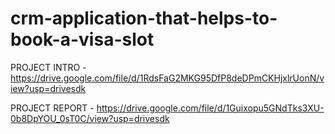 # crm-application-that-helps-to-book-a-visa-slot

PROJECT INTRO - https://drive.google.com/file/d/1RdsFaG2MKG95DfP8deDPmCKHjxlrUonN/view?usp=drivesdk

PROJECT REPORT - https://drive.google.com/file/d/1Guixopu5GNdTks3XU-0b8DpYOU_0sT0C/view?usp=drivesdk

